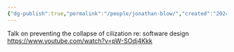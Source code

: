 ```yaml
---
{"dg-publish":true,"permalink":"/people/jonathan-blow/","created":"2024-03-01","updated":"2024-08-02"}
---
```



Talk on preventing the collapse of cilization re: software design https://www.youtube.com/watch?v=pW-SOdj4Kkk
